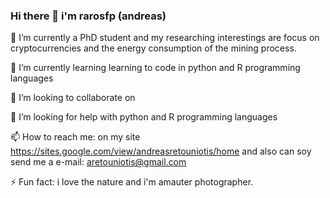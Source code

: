### Hi there 👋 i'm rarosfp (andreas)

🔭 I’m currently a PhD student and my researching interestings are focus on cryptocurrencies and the energy consumption of the mining process.

🌱 I’m currently learning learning to code in python and R programming languages

👯 I’m looking to collaborate on 

🤔 I’m looking for help with python and R programming languages

📫 How to reach me: on my site https://sites.google.com/view/andreasretouniotis/home and also can soy send me a e-mail: aretouniotis@gmail.com

⚡ Fun fact: i love the nature and i'm amauter photographer. 
